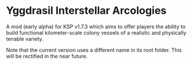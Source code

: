# Yggdrasil Interstellar Arcologies 
 A mod (early alpha) for KSP v1.7.3 which aims to offer players the ability to build functional kilometer-scale colony vessels of a realistic and physically tenable variety.   

Note that the current version uses a different name in its root folder.  This will be rectified in the near future.